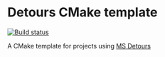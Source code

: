 # Detours CMake template
[![Build status](https://ci.appveyor.com/api/projects/status/45y39vemm8foo7fc?svg=true)](https://ci.appveyor.com/project/hasherezade/detours-cmake-tpl)

A CMake template for projects using [MS Detours](https://github.com/microsoft/Detours)
